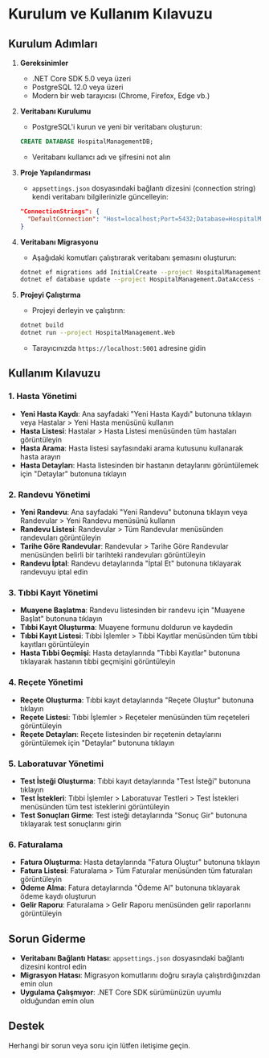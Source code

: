 # Kurulum ve Kullanım Kılavuzu

## Kurulum Adımları

1. **Gereksinimler**
   - .NET Core SDK 5.0 veya üzeri
   - PostgreSQL 12.0 veya üzeri
   - Modern bir web tarayıcısı (Chrome, Firefox, Edge vb.)

2. **Veritabanı Kurulumu**
   - PostgreSQL'i kurun ve yeni bir veritabanı oluşturun:
   ```sql
   CREATE DATABASE HospitalManagementDB;
   ```
   - Veritabanı kullanıcı adı ve şifresini not alın

3. **Proje Yapılandırması**
   - `appsettings.json` dosyasındaki bağlantı dizesini (connection string) kendi veritabanı bilgilerinizle güncelleyin:
   ```json
   "ConnectionStrings": {
     "DefaultConnection": "Host=localhost;Port=5432;Database=HospitalManagementDB;Username=KULLANICI_ADI;Password=SIFRE;"
   }
   ```

4. **Veritabanı Migrasyonu**
   - Aşağıdaki komutları çalıştırarak veritabanı şemasını oluşturun:
   ```bash
   dotnet ef migrations add InitialCreate --project HospitalManagement.DataAccess --startup-project HospitalManagement.Web
   dotnet ef database update --project HospitalManagement.DataAccess --startup-project HospitalManagement.Web
   ```

5. **Projeyi Çalıştırma**
   - Projeyi derleyin ve çalıştırın:
   ```bash
   dotnet build
   dotnet run --project HospitalManagement.Web
   ```
   - Tarayıcınızda `https://localhost:5001` adresine gidin

## Kullanım Kılavuzu

### 1. Hasta Yönetimi

- **Yeni Hasta Kaydı**: Ana sayfadaki "Yeni Hasta Kaydı" butonuna tıklayın veya Hastalar > Yeni Hasta menüsünü kullanın
- **Hasta Listesi**: Hastalar > Hasta Listesi menüsünden tüm hastaları görüntüleyin
- **Hasta Arama**: Hasta listesi sayfasındaki arama kutusunu kullanarak hasta arayın
- **Hasta Detayları**: Hasta listesinden bir hastanın detaylarını görüntülemek için "Detaylar" butonuna tıklayın

### 2. Randevu Yönetimi

- **Yeni Randevu**: Ana sayfadaki "Yeni Randevu" butonuna tıklayın veya Randevular > Yeni Randevu menüsünü kullanın
- **Randevu Listesi**: Randevular > Tüm Randevular menüsünden randevuları görüntüleyin
- **Tarihe Göre Randevular**: Randevular > Tarihe Göre Randevular menüsünden belirli bir tarihteki randevuları görüntüleyin
- **Randevu İptal**: Randevu detaylarında "İptal Et" butonuna tıklayarak randevuyu iptal edin

### 3. Tıbbi Kayıt Yönetimi

- **Muayene Başlatma**: Randevu listesinden bir randevu için "Muayene Başlat" butonuna tıklayın
- **Tıbbi Kayıt Oluşturma**: Muayene formunu doldurun ve kaydedin
- **Tıbbi Kayıt Listesi**: Tıbbi İşlemler > Tıbbi Kayıtlar menüsünden tüm tıbbi kayıtları görüntüleyin
- **Hasta Tıbbi Geçmişi**: Hasta detaylarında "Tıbbi Kayıtlar" butonuna tıklayarak hastanın tıbbi geçmişini görüntüleyin

### 4. Reçete Yönetimi

- **Reçete Oluşturma**: Tıbbi kayıt detaylarında "Reçete Oluştur" butonuna tıklayın
- **Reçete Listesi**: Tıbbi İşlemler > Reçeteler menüsünden tüm reçeteleri görüntüleyin
- **Reçete Detayları**: Reçete listesinden bir reçetenin detaylarını görüntülemek için "Detaylar" butonuna tıklayın

### 5. Laboratuvar Yönetimi

- **Test İsteği Oluşturma**: Tıbbi kayıt detaylarında "Test İsteği" butonuna tıklayın
- **Test İstekleri**: Tıbbi İşlemler > Laboratuvar Testleri > Test İstekleri menüsünden tüm test isteklerini görüntüleyin
- **Test Sonuçları Girme**: Test isteği detaylarında "Sonuç Gir" butonuna tıklayarak test sonuçlarını girin

### 6. Faturalama

- **Fatura Oluşturma**: Hasta detaylarında "Fatura Oluştur" butonuna tıklayın
- **Fatura Listesi**: Faturalama > Tüm Faturalar menüsünden tüm faturaları görüntüleyin
- **Ödeme Alma**: Fatura detaylarında "Ödeme Al" butonuna tıklayarak ödeme kaydı oluşturun
- **Gelir Raporu**: Faturalama > Gelir Raporu menüsünden gelir raporlarını görüntüleyin

## Sorun Giderme

- **Veritabanı Bağlantı Hatası**: `appsettings.json` dosyasındaki bağlantı dizesini kontrol edin
- **Migrasyon Hatası**: Migrasyon komutlarını doğru sırayla çalıştırdığınızdan emin olun
- **Uygulama Çalışmıyor**: .NET Core SDK sürümünüzün uyumlu olduğundan emin olun

## Destek

Herhangi bir sorun veya soru için lütfen iletişime geçin.
